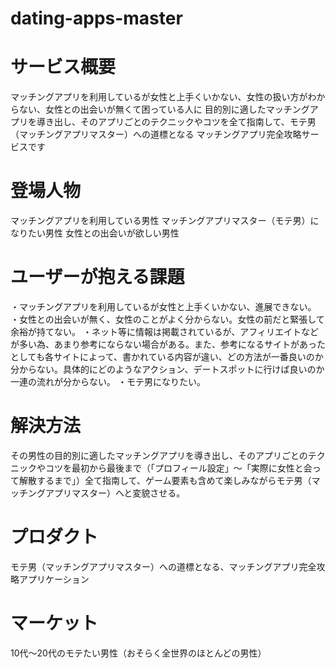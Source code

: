 # dating-apps-master

# サービス概要
マッチングアプリを利用しているが女性と上手くいかない、女性の扱い方がわからない、女性との出会いが無くて困っている人に
目的別に適したマッチングアプリを導き出し、そのアプリごとのテクニックやコツを全て指南して、モテ男（マッチングアプリマスター）への道標となる
マッチングアプリ完全攻略サービスです

# 登場人物
マッチングアプリを利用している男性
マッチングアプリマスター（モテ男）になりたい男性
女性との出会いが欲しい男性

# ユーザーが抱える課題
・マッチングアプリを利用しているが女性と上手くいかない、進展できない。
・女性との出会いが無く、女性のことがよく分からない。女性の前だと緊張して余裕が持てない。
・ネット等に情報は掲載されているが、アフィリエイトなどが多い為、あまり参考にならない場合がある。また、参考になるサイトがあったとしても各サイトによって、書かれている内容が違い、どの方法が一番良いのか分からない。具体的にどのようなアクション、デートスポットに行けば良いのか一連の流れが分からない。
・モテ男になりたい。

# 解決方法
その男性の目的別に適したマッチングアプリを導き出し、そのアプリごとのテクニックやコツを最初から最後まで（「プロフィール設定」〜「実際に女性と会って解散するまで」）全て指南して、ゲーム要素も含めて楽しみながらモテ男（マッチングアプリマスター）へと変貌させる。

# プロダクト
モテ男（マッチングアプリマスター）への道標となる、マッチングアプリ完全攻略アプリケーション

# マーケット
10代〜20代のモテたい男性（おそらく全世界のほとんどの男性）